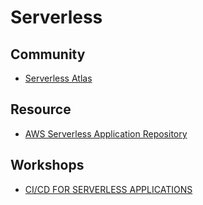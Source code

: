 # Serverless

## Community

* [Serverless Atlas](https://atlas.serverless.tech-field-community.aws.a2z.com/)

## Resource

* [AWS Serverless Application Repository](https://aws.amazon.com/serverless/serverlessrepo/)

## Workshops

* [CI/CD FOR SERVERLESS APPLICATIONS](https://cicd.serverlessworkshops.io/)